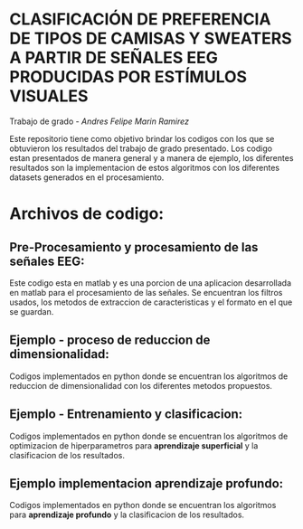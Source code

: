 # CLASIFICACIÓN DE PREFERENCIA DE TIPOS DE CAMISAS Y SWEATERS A PARTIR  DE SEÑALES EEG PRODUCIDAS POR ESTÍMULOS VISUALES
Trabajo de grado - *Andres Felipe Marin Ramirez*

Este repositorio tiene como objetivo brindar los codigos con los que se obtuvieron los resultados del trabajo de grado presentado.
Los codigo estan presentados de manera general y a manera de ejemplo, los diferentes resultados son la implementacion de estos algoritmos con los diferentes datasets generados en el procesamiento.
# Archivos de codigo:
## Pre-Procesamiento y procesamiento de las señales EEG:
Este codigo esta en matlab y es una porcion de una aplicacion desarrollada en matlab para el procesamiento de las señales. Se encuentran los filtros usados, los metodos de extraccion de caracteristicas y el formato en el que se guardan.

## Ejemplo - proceso de reduccion de dimensionalidad:
Codigos implementados en python donde se encuentran los algoritmos de reduccion de dimensionalidad con los diferentes metodos propuestos.

## Ejemplo - Entrenamiento y clasificacion:
Codigos implementados en python donde se encuentran los algoritmos de optimizacion de hiperparametros para **aprendizaje superficial** y la clasificacion de los resultados.

## Ejemplo implementacion aprendizaje profundo:

Codigos implementados en python donde se encuentran los algoritmos para **aprendizaje profundo** y la clasificacion de los resultados.
